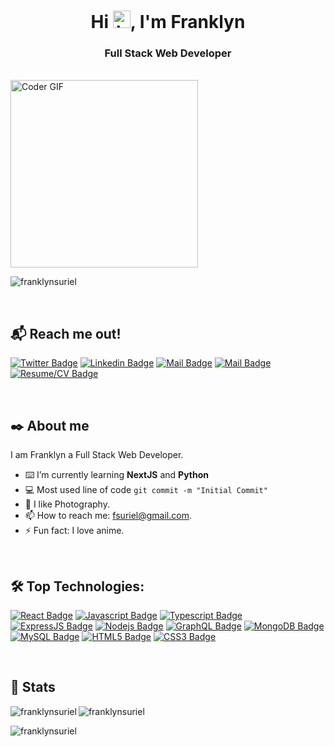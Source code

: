 <h1 align="center">Hi <img src="https://user-images.githubusercontent.com/1303154/88677602-1635ba80-d120-11ea-84d8-d263ba5fc3c0.gif" width="28px" height="28px" alt="hi">, I'm Franklyn</h1>
<h3 align="center">Full Stack Web Developer</h3>

<br/>

<img src="https://media.giphy.com/media/SWoSkN6DxTszqIKEqv/giphy.gif" alt="Coder GIF" width="300">
<p align="left"> <img src="https://komarev.com/ghpvc/?username=franklynsuriel&label=Profile%20views&color=0e75b6&style=flat" alt="franklynsuriel" /></p>


<br/>

## 📬 Reach me out!

[![Twitter Badge](https://img.shields.io/badge/-@Franklynrs-1ca0f1?style=flat&labelColor=1ca0f1&logo=twitter&logoColor=white&link=https://twitter.com/Franklynrs)](https://twitter.com/Franklynrs) [![Linkedin Badge](https://img.shields.io/badge/-FranklynSuriel-0e76a8?style=flat&labelColor=0e76a8&logo=linkedin&logoColor=white)](https://www.linkedin.com/in/FranklynSuriel/) [![Mail Badge](https://img.shields.io/badge/-FSuriel-c0392b?style=flat&labelColor=c0392b&logo=gmail&logoColor=white)](mailto:fsuriel@gmail.com) [![Mail Badge](https://img.shields.io/badge/-Portfolio-61DBFB?style=flat&labelColor=61DBFB&logo=react&logoColor=black)](https://franklynsuriel.github.io/franklyn_portfolio/)
[![Resume/CV Badge](https://img.shields.io/badge/-Resume/CV-darkgreen?style=flat&labelColor=darkgreen&logo=react&logoColor=black)](https://franklynsuriel.github.io/franklyn_portfolio/static/media/Resume.fbddc460f9d55021b78a.pdf)

<br/>

## ✒️ About me

I am Franklyn a Full Stack Web Developer.

- ⌨️ I’m currently learning **NextJS** and **Python**
- 💻 Most used line of code `git commit -m "Initial Commit"`
- 📸 I like Photography.
- 📫 How to reach me: fsuriel@gmail.com.
- ⚡ Fun fact: I love anime.

<br/>

## 🛠️ Top Technologies:

[![React Badge](https://img.shields.io/badge/-React-61DBFB?style=for-the-badge&labelColor=black&logo=react&logoColor=61DBFB)](#) [![Javascript Badge](https://img.shields.io/badge/-Javascript-F0DB4F?style=for-the-badge&labelColor=black&logo=javascript&logoColor=F0DB4F)](#) [![Typescript Badge](https://img.shields.io/badge/-Typescript-007acc?style=for-the-badge&labelColor=black&logo=typescript&logoColor=007acc)](#) [![ExpressJS Badge](https://img.shields.io/badge/-Express-black?style=for-the-badge&labelColor=black&logo=express&logoColor=007acc)](#) [![Nodejs Badge](https://img.shields.io/badge/-Nodejs-3C873A?style=for-the-badge&labelColor=black&logo=node.js&logoColor=3C873A)](#) [![GraphQL Badge](https://img.shields.io/badge/-GraphQl-e535ab?style=for-the-badge&labelColor=black&logo=node.js&logoColor=e535ab)](#) [![MongoDB Badge](https://img.shields.io/badge/-MongoDB-green?style=for-the-badge&labelColor=black&logo=mongodb&logoColor=green)](#) [![MySQL Badge](https://img.shields.io/badge/-MySQL-007acc?style=for-the-badge&labelColor=black&logo=mysql&logoColor=007acc)](#) [![HTML5 Badge](https://img.shields.io/badge/-HTML5-red?style=for-the-badge&labelColor=black&logo=html5&logoColor=red)](#) [![CSS3 Badge](https://img.shields.io/badge/-CSS3-blue?style=for-the-badge&labelColor=black&logo=css3&logoColor=blue)](#)

<br/>

## 🥇 Stats

<p><img align="left" src="https://github-readme-stats.vercel.app/api/top-langs?username=franklynsuriel&langs_count=8" alt="franklynsuriel" /></p>

<p>&nbsp;<img align="left" src="https://github-readme-stats.vercel.app/api?username=franklynsuriel&show_icons=true&locale=en" alt="franklynsuriel" /></p>

<p><img align="center" src="https://github-readme-streak-stats.herokuapp.com/?user=franklynsuriel&" alt="franklynsuriel" /></p>

